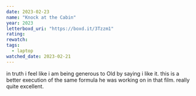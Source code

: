 ```yaml
---
date: 2023-02-23
name: "Knock at the Cabin"
year: 2023
letterboxd_uri: "https://boxd.it/3Tzzm1"
rating: 
rewatch: 
tags:
  - laptop
watched_date: 2023-02-21
---
```


in truth i feel like i am being generous to Old by saying i like it. this is a better execution of the same formula he was working on in that film. really quite excellent.
